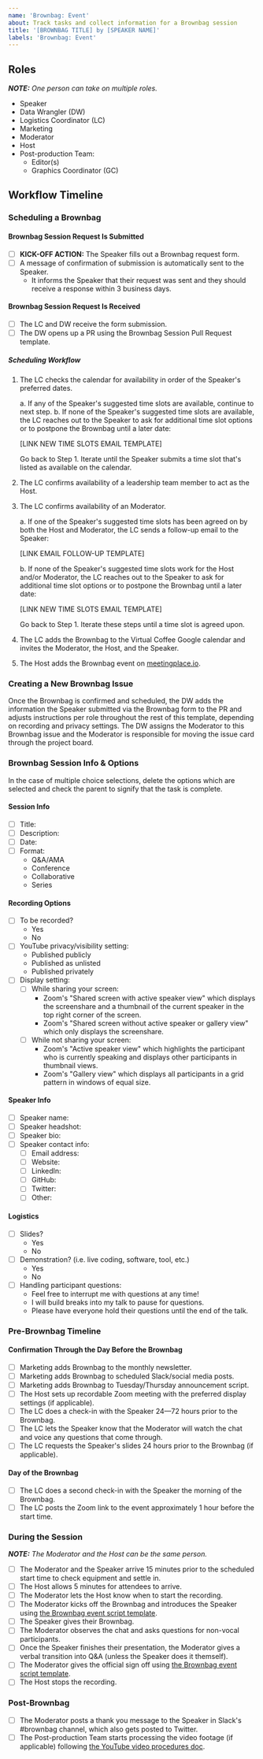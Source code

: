 ```yaml
---
name: 'Brownbag: Event'
about: Track tasks and collect information for a Brownbag session
title: '[BROWNBAG TITLE] by [SPEAKER NAME]'
labels: 'Brownbag: Event'
---
```


## Roles

_**NOTE:** One person can take on multiple roles._

- Speaker
- Data Wrangler (DW)
- Logistics Coordinator (LC)
- Marketing
- Moderator
- Host
- Post-production Team:
  - Editor(s)
  - Graphics Coordinator (GC)

## Workflow Timeline

### Scheduling a Brownbag

#### Brownbag Session Request Is Submitted

- [ ] **KICK-OFF ACTION:** The Speaker fills out a Brownbag request form.
- [ ] A message of confirmation of submission is automatically sent to the Speaker.
  - It informs the Speaker that their request was sent and they should receive a response within 3 business days.

#### Brownbag Session Request Is Received

- [ ] The LC and DW receive the form submission.
- [ ] The DW opens up a PR using the Brownbag Session Pull Request template.

##### Scheduling Workflow

1. The LC checks the calendar for availability in order of the Speaker's preferred dates.

   a. If any of the Speaker's suggested time slots are available, continue to next step.
   b. If none of the Speaker's suggested time slots are available, the LC reaches out to the Speaker to ask for additional time slot options or to postpone the Brownbag until a later date:

   [LINK NEW TIME SLOTS EMAIL TEMPLATE] <!-- TODO -->

   Go back to Step 1. Iterate until the Speaker submits a time slot that's listed as available on the calendar.

2. The LC confirms availability of a leadership team member to act as the Host.
3. The LC confirms availability of an Moderator.

   a. If one of the Speaker's suggested time slots has been agreed on by both the Host and Moderator, the LC sends a follow-up email to the Speaker:

   [LINK EMAIL FOLLOW-UP TEMPLATE] <!-- TODO -->

   b. If none of the Speaker's suggested time slots work for the Host and/or Moderator, the LC reaches out to the Speaker to ask for additional time slot options or to postpone the Brownbag until a later date:

   [LINK NEW TIME SLOTS EMAIL TEMPLATE] <!-- TODO -->

   Go back to Step 1. Iterate these steps until a time slot is agreed upon.

4. The LC adds the Brownbag to the Virtual Coffee Google calendar and invites the Moderator, the Host, and the Speaker.
5. The Host adds the Brownbag event on [meetingplace.io](https://meetingplace.io/virtual-coffee/events).

### Creating a New Brownbag Issue

Once the Brownbag is confirmed and scheduled, the DW adds the information the Speaker submitted via the Brownbag form to the PR and adjusts instructions per role throughout the rest of this template, depending on recording and privacy settings. The DW assigns the Moderator to this Brownbag issue and the Moderator is responsible for moving the issue card through the project board.

### Brownbag Session Info & Options

In the case of multiple choice selections, delete the options which are selected and check the parent to signify that the task is complete.

#### Session Info

- [ ] Title:
- [ ] Description:
- [ ] Date:
- [ ] Format:
  - Q&A/AMA
  - Conference
  - Collaborative
  - Series

#### Recording Options

- [ ] To be recorded?
  - Yes
  - No
- [ ] YouTube privacy/visibility setting:
  - Published publicly
  - Published as unlisted
  - Published privately
- [ ] Display setting:
  - [ ] While sharing your screen:
    - Zoom's "Shared screen with active speaker view" which displays the screenshare and a thumbnail of the current speaker in the top right corner of the screen.
    - Zoom's "Shared screen without active speaker or gallery view" which only displays the screenshare.
  - [ ] While not sharing your screen:
    - Zoom's "Active speaker view" which highlights the participant who is currently speaking and displays other participants in thumbnail views.
    - Zoom's "Gallery view" which displays all participants in a grid pattern in windows of equal size.

#### Speaker Info

- [ ] Speaker name:
- [ ] Speaker headshot:
- [ ] Speaker bio:
- [ ] Speaker contact info:
  - [ ] Email address:
  - [ ] Website:
  - [ ] LinkedIn:
  - [ ] GitHub:
  - [ ] Twitter:
  - [ ] Other:

#### Logistics

- [ ] Slides?
  - Yes
  - No
- [ ] Demonstration? (i.e. live coding, software, tool, etc.)
  - Yes
  - No
- [ ] Handling participant questions:
  - Feel free to interrupt me with questions at any time!
  - I will build breaks into my talk to pause for questions.
  - Please have everyone hold their questions until the end of the talk.

### Pre-Brownbag Timeline

#### Confirmation Through the Day Before the Brownbag

- [ ] Marketing adds Brownbag to the monthly newsletter.
- [ ] Marketing adds Brownbag to scheduled Slack/social media posts.
- [ ] Marketing adds Brownbag to Tuesday/Thursday announcement script.
- [ ] The Host sets up recordable Zoom meeting with the preferred display settings (if applicable).
- [ ] The LC does a check-in with the Speaker 24—72 hours prior to the Brownbag.
- [ ] The LC lets the Speaker know that the Moderator will watch the chat and voice any questions that come through.
- [ ] The LC requests the Speaker's slides 24 hours prior to the Brownbag (if applicable).

#### Day of the Brownbag

- [ ] The LC does a second check-in with the Speaker the morning of the Brownbag.
- [ ] The LC posts the Zoom link to the event approximately 1 hour before the start time.

### During the Session

_**NOTE:** The Moderator and the Host can be the same person._

- [ ] The Moderator and the Speaker arrive 15 minutes prior to the scheduled start time to check equipment and settle in.
- [ ] The Host allows 5 minutes for attendees to arrive.
- [ ] The Moderator lets the Host know when to start the recording.
- [ ] The Moderator kicks off the Brownbag and introduces the Speaker using [the Brownbag event script template](/brownbags/event-script-template.md#intro).
- [ ] The Speaker gives their Brownbag.
- [ ] The Moderator observes the chat and asks questions for non-vocal participants.
- [ ] Once the Speaker finishes their presentation, the Moderator gives a verbal transition into Q&A (unless the Speaker does it themself).
- [ ] The Moderator gives the official sign off using [the Brownbag event script template](/brownbags/event-script-template.md#outro).
- [ ] The Host stops the recording.

### Post-Brownbag

- [ ] The Moderator posts a thank you message to the Speaker in Slack's #brownbag channel, which also gets posted to Twitter.
- [ ] The Post-production Team starts processing the video footage (if applicable) following [the YouTube video procedures doc](/procedures/youtube.md).
